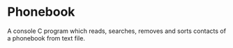 # Phonebook
A console C program which reads, searches, removes and sorts contacts of a phonebook from text file.
